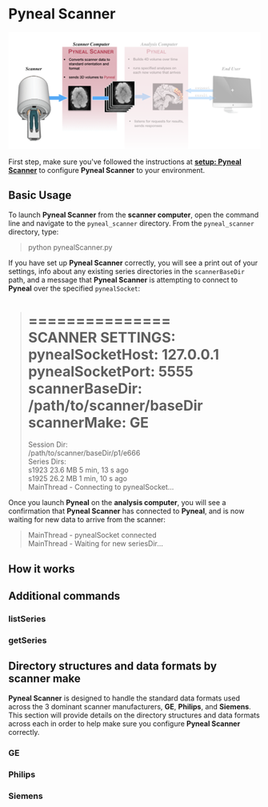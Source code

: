 # Pyneal Scanner

![](images/pynealScanner/pynealScanner.png)

First step, make sure you've followed the instructions at [**setup: Pyneal Scanner**](setup.md#pyneal-scanner) to configure **Pyneal Scanner** to your environment. 


## Basic Usage 

To launch **Pyneal Scanner** from the **scanner computer**, open the command line and navigate to the `pyneal_scanner` directory. From the `pyneal_scanner` directory, type:

> python pynealScanner.py

If you have set up **Pyneal Scanner** correctly, you will see a print out of your settings, info about any existing series directories in the `scannerBaseDir` path, and a message that **Pyneal Scanner** is attempting to connect to **Pyneal** over the specified `pynealSocket`:

> ===============  
> SCANNER SETTINGS:  
> pynealSocketHost: 127.0.0.1  
> pynealSocketPort: 5555  
> scannerBaseDir: /path/to/scanner/baseDir  
> scannerMake: GE    
> ============     
> Session Dir:  
> /path/to/scanner/baseDir/p1/e666  
> Series Dirs:  
> 		s1923	 23.6 MB	5 min, 13 s ago  
> 		s1925	 26.2 MB	1 min, 10 s ago    
> MainThread -  Connecting to pynealSocket...  

Once you launch **Pyneal** on the **analysis computer**, you will see a confirmation that **Pyneal Scanner** has connected to **Pyneal**, and is now waiting for new data to arrive from the scanner:

> MainThread -  pynealSocket connected  
> MainThread -  Waiting for new seriesDir...

## How it works

## Additional commands

### listSeries
### getSeries

## Directory structures and data formats by scanner make

**Pyneal Scanner** is designed to handle the standard data formats used across the 3 dominant scanner manufacturers, **GE**, **Philips**, and **Siemens**. This section will provide details on the directory structures and data formats across each in order to help make sure you configure **Pyneal Scanner** correctly. 

### GE

### Philips

### Siemens

